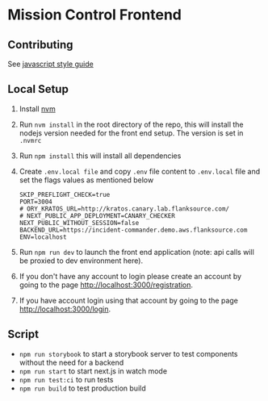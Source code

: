# Mission Control Frontend

## Contributing

See [javascript style guide](https://github.com/flanksource/style-guide/blob/master/docs/front-end.md)

## Local Setup

1. Install [nvm](https://github.com/nvm-sh/nvm)
2. Run `nvm install` in the root directory of the repo, this will install the nodejs version needed for the front end setup. The version is set in `.nvmrc`
3. Run `npm install` this will install all dependencies
4. Create `.env.local file` and copy `.env` file content to `.env.local` file and set the flags values as mentioned below

   ```
   SKIP_PREFLIGHT_CHECK=true
   PORT=3004
   # ORY_KRATOS_URL=http://kratos.canary.lab.flanksource.com/
   # NEXT_PUBLIC_APP_DEPLOYMENT=CANARY_CHECKER
   NEXT_PUBLIC_WITHOUT_SESSION=false
   BACKEND_URL=https://incident-commander.demo.aws.flanksource.com
   ENV=localhost

   ```

5. Run `npm run dev` to launch the front end application (note: api calls will be proxied to dev environment here).
6. If you don't have any account to login please create an account by going to the page [http://localhost:3000/registration](http://localhost:3000/registration).
7. If you have account login using that account by going to the page [http://localhost:3000/login](http://localhost:3000/login).


## Script

- `npm run storybook` to start a storybook server to test components without the need for a backend
- `npm run start` to start next.js in watch mode
- `npm run test:ci` to run tests
- `npm run build` to test production build
